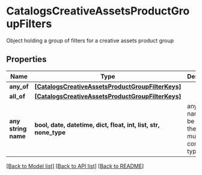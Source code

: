 # CatalogsCreativeAssetsProductGroupFilters

Object holding a group of filters for a creative assets product group

## Properties
Name | Type | Description | Notes
------------ | ------------- | ------------- | -------------
**any_of** | [**[CatalogsCreativeAssetsProductGroupFilterKeys]**](CatalogsCreativeAssetsProductGroupFilterKeys.md) |  | [optional] 
**all_of** | [**[CatalogsCreativeAssetsProductGroupFilterKeys]**](CatalogsCreativeAssetsProductGroupFilterKeys.md) |  | [optional] 
**any string name** | **bool, date, datetime, dict, float, int, list, str, none_type** | any string name can be used but the value must be the correct type | [optional]

[[Back to Model list]](../README.md#documentation-for-models) [[Back to API list]](../README.md#documentation-for-api-endpoints) [[Back to README]](../README.md)


